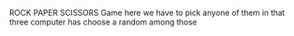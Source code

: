 ROCK PAPER SCISSORS  Game 
here we have to pick anyone of them in that three
computer has choose a random among those
